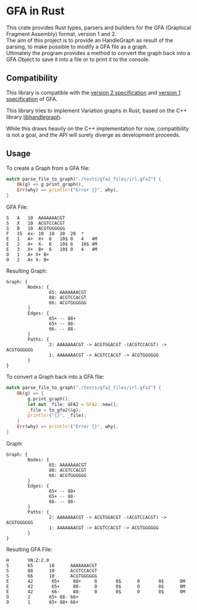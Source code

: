 # GFA in Rust
This crate provides Rust types, parsers and builders for the GFA (Graphical
Fragment Assembly) format, version 1 and 2.\
The aim of this project is to provide an HandleGraph as result of the parsing, to make possible to modify a GFA file as a graph.\
Ultimately the program provides a method to convert the graph back into a GFA Object to save it into a file or to print it to the console.

## Compatibility
This library is compatible with the [version 2 specification](https://github.com/GFA-spec/GFA-spec/blob/master/GFA2.md) and [version 1 specification](https://github.com/GFA-spec/GFA-spec/blob/master/GFA1.md) of GFA.

This library tries to implement Variation graphs in Rust, based on the C++ library
[libhandlegraph](https://github.com/vgteam/libhandlegraph).

While this draws heavily on the C++ implementation for now,
compatibility is not a goal, and the API will surely diverge as
development proceeds.

## Usage
To create a Graph from a GFA file:
```rust
match parse_file_to_graph("./tests/gfa2_files/irl.gfa2") {
	Ok(g) => g.print_graph(),
	Err(why) => println!("Error {}", why),
}
```
GFA File:
```
S	A	10	AAAAAAACGT
S	X	10	ACGTCCACGT
S	B	10	ACGTGGGGGG
F	15	ex-	10	10	20	20	*
E	1	A+	X+	6	10$	0	4	4M
E	2	A+	X-	6	10$	6	10$	4M
E	3	X+	B+	6	10$	0	4	4M
O	1	A+ X+ B+
O	2	A+ X- B+
```
Resulting Graph:
```
Graph: {
        Nodes: {
                65: AAAAAAACGT
                88: ACGTCCACGT
                66: ACGTGGGGGG
        }
        Edges: {
                65+ -- 88+
                65+ -- 88-
                66- -- 88-
        }
        Paths: {
                2: AAAAAAACGT -> ACGTGGACGT -(ACGTCCACGT) -> ACGTGGGGGG
                1: AAAAAAACGT -> ACGTCCACGT -> ACGTGGGGGG    
        }
}
```
To convert a Graph back into a GFA file:
```rust
match parse_file_to_graph("./tests/gfa2_files/irl.gfa2") {
	Ok(g) => {
		g.print_graph();
		let mut _file: GFA2 = GFA2::new();
		_file = to_gfa2(&g);
		println!("{}", _file);
	}
	Err(why) => println!("Error {}", why),
}
```
Graph:
```
Graph: {
        Nodes: {
                65: AAAAAAACGT
                88: ACGTCCACGT
                66: ACGTGGGGGG
        }
        Edges: {
                65+ -- 88+
                65+ -- 88-
                66- -- 88-
        }
        Paths: {
                2: AAAAAAACGT -> ACGTGGACGT -(ACGTCCACGT) -> ACGTGGGGGG
                1: AAAAAAACGT -> ACGTCCACGT -> ACGTGGGGGG    
        }
}
```
Resulting GFA File:
```
H       VN:Z:2.0
S       65      10      AAAAAAACGT
S       88      10      ACGTCCACGT
S       66      10      ACGTGGGGGG
E       42       65+     88+     0       0$      0       0$      0M
E       42       65+     88-     0       0$      0       0$      0M
E       42       66-     88-     0       0$      0       0$      0M
O       2       65+ 88- 66+
O       1       65+ 88+ 66+
```